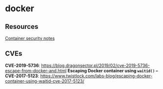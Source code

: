 # docker

## Resources

[Container security notes](https://gist.github.com/FrankSpierings/5c79523ba693aaa38bc963083f48456c)


## CVEs

**CVE-2019-5736**: https://blog.dragonsector.pl/2019/02/cve-2019-5736-escape-from-docker-and.html
**Escaping Docker container using `waitid()` – CVE-2017-5123**: https://www.twistlock.com/labs-blog/escaping-docker-container-using-waitid-cve-2017-5123/
